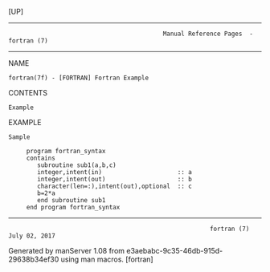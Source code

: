 [UP]

-----------------------------------------------------------------------------------------------------------------------------------
                                               Manual Reference Pages  - fortran (7)
-----------------------------------------------------------------------------------------------------------------------------------
                                                                 
NAME

    fortran(7f) - [FORTRAN] Fortran Example

CONTENTS

    Example

EXAMPLE

    Sample

         program fortran_syntax
         contains
            subroutine sub1(a,b,c)
            integer,intent(in)                     :: a
            integer,intent(out)                    :: b
            character(len=:),intent(out),optional  :: c
            b=2*a
            end subroutine sub1
         end program fortran_syntax



-----------------------------------------------------------------------------------------------------------------------------------

                                                            fortran (7)                                               July 02, 2017

Generated by manServer 1.08 from e3aebabc-9c35-46db-915d-29638b34ef30 using man macros.
                                                             [fortran]
